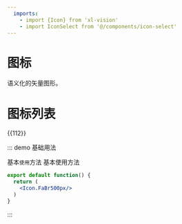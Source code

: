 ```yaml
---
  imports:
    - import {Icon} from 'xl-vision' 
    - import IconSelect from '@/components/icon-select'
---
```

# 图标
语义化的矢量图形。

# 图标列表

{{112}}

::: demo 基础用法



基本`使用`方法
基本使用方法

```jsx
export default function() {
  return (
    <Icon.FaBr500px/> 
  )
}
```

:::

<IconSelect />